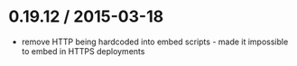 
0.19.12 / 2015-03-18
==================

 * remove HTTP being hardcoded into embed scripts - made it impossible to embed in HTTPS deployments

